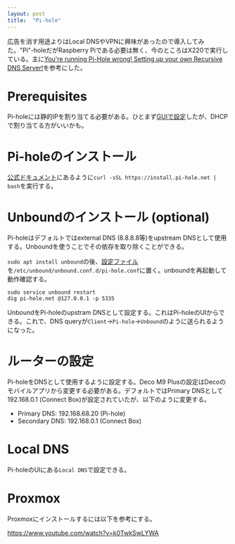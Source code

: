 ```yaml
---
layout: post
title:  "Pi-hole"
---
```


広告を消す用途よりはLocal DNSやVPNに興味があったので導入してみた。"Pi"-holeだがRaspberry Piである必要は無く、今のところはX220で実行している。主に[You're running Pi-Hole wrong! Setting up your own Recursive DNS Server!](https://www.youtube.com/watch?v=FnFtWsZ8IP0)を参考にした。

# Prerequisites

Pi-holeには静的IPを割り当てる必要がある。ひとまず[GUIで設定](https://linuxconfig.org/how-to-configure-static-ip-address-on-ubuntu-18-10-cosmic-cuttlefish-linux)したが、DHCPで割り当てる方がいいかも。

# Pi-holeのインストール

[公式ドキュメント](https://github.com/pi-hole/pi-hole/#one-step-automated-install)にあるように`curl -sSL https://install.pi-hole.net | bash`を実行する。

# Unboundのインストール (optional)

Pi-holeはデフォルトではexternal DNS (8.8.8.8等)をupstream DNSとして使用する。Unboundを使うことでその依存を取り除くことができる。

`sudo apt install unbound`の後、[設定ファイル](https://docs.pi-hole.net/guides/dns/unbound/?h=unbound#configure-unbound)を`/etc/unbound/unbound.conf.d/pi-hole.conf`に置く。unboundを再起動して動作確認する。

```
sudo service unbound restart
dig pi-hole.net @127.0.0.1 -p 5335
```

UnboundをPi-holeのupstram DNSとして設定する。これはPi-holeのUIからできる。これで、DNS queryが`Client`→`Pi-hole`→`Unbound`のように送られるようになった。

# ルーターの設定

Pi-holeをDNSとして使用するように設定する。Deco M9 Plusの設定はDecoのモバイルアプリから変更する必要がある。デフォルトではPrimary DNSとして192.168.0.1 (Connect Box)が設定されていたが、以下のように変更する。

* Primary DNS: 192.168.68.20 (Pi-hole)
* Secondary DNS: 192.168.0.1 (Connect Box)

# Local DNS

Pi-holeのUIにある`Local DNS`で設定できる。

# Proxmox

Proxmoxにインストールするには以下を参考にする。

<https://www.youtube.com/watch?v=k0TwkSwLYWA>
